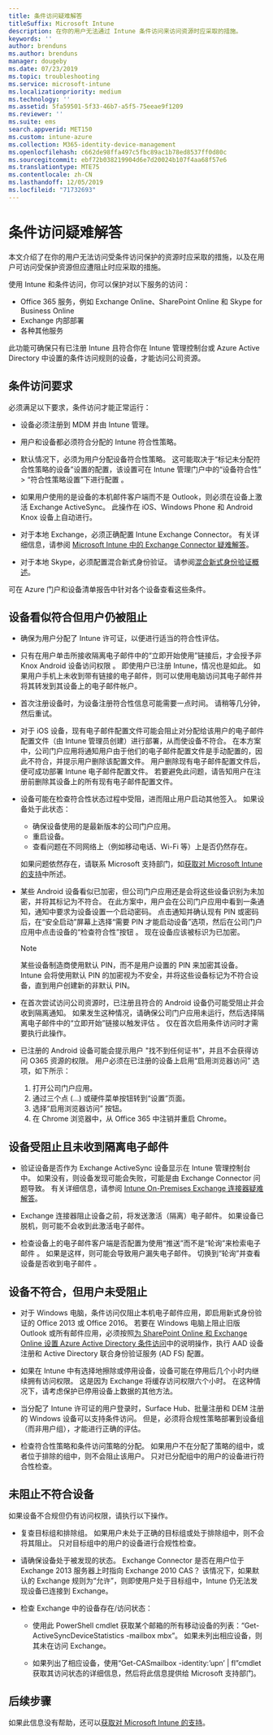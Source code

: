 ```yaml
---
title: 条件访问疑难解答
titleSuffix: Microsoft Intune
description: 在你的用户无法通过 Intune 条件访问来访问资源时应采取的措施。
keywords: ''
author: brenduns
ms.author: brenduns
manager: dougeby
ms.date: 07/23/2019
ms.topic: troubleshooting
ms.service: microsoft-intune
ms.localizationpriority: medium
ms.technology: ''
ms.assetid: 5fa59501-5f33-46b7-a5f5-75eeae9f1209
ms.reviewer: ''
ms.suite: ems
search.appverid: MET150
ms.custom: intune-azure
ms.collection: M365-identity-device-management
ms.openlocfilehash: c662de98ffa497c5fbc89ac1b78ed8537ff0d80c
ms.sourcegitcommit: ebf72b038219904d6e7d20024b107f4aa68f57e6
ms.translationtype: MTE75
ms.contentlocale: zh-CN
ms.lasthandoff: 12/05/2019
ms.locfileid: "71732693"
---
```

# <a name="troubleshoot-conditional-access"></a>条件访问疑难解答
本文介绍了在你的用户无法访问受条件访问保护的资源时应采取的措施，以及在用户可访问受保护资源但应遭阻止时应采取的措施。

使用 Intune 和条件访问，你可以保护对以下服务的访问：
- Office 365 服务，例如 Exchange Online、SharePoint Online 和 Skype for Business Online
- Exchange 内部部署
- 各种其他服务

此功能可确保只有已注册 Intune 且符合你在 Intune 管理控制台或 Azure Active Directory 中设置的条件访问规则的设备，才能访问公司资源。 

## <a name="requirements-for-conditional-access"></a>条件访问要求

必须满足以下要求，条件访问才能正常运行：

- 设备必须注册到 MDM 并由 Intune 管理。

- 用户和设备都必须符合分配的 Intune 符合性策略。

- 默认情况下，必须为用户分配设备符合性策略。 这可能取决于“标记未分配符合性策略的设备”设置的配置，该设置可在 Intune 管理门户中的“设备符合性” > “符合性策略设置”下进行配置    。

- 如果用户使用的是设备的本机邮件客户端而不是 Outlook，则必须在设备上激活 Exchange ActiveSync。 此操作在 iOS、Windows Phone 和 Android Knox 设备上自动进行。

- 对于本地 Exchange，必须正确配置 Intune Exchange Connector。 有关详细信息，请参阅 [Microsoft Intune 中的 Exchange Connector 疑难解答](troubleshoot-exchange-connector.md)。

- 对于本地 Skype，必须配置混合新式身份验证。 请参阅[混合新式身份验证概述](https://docs.microsoft.com/office365/enterprise/hybrid-modern-auth-overview)。

可在 Azure 门户和设备清单报告中针对各个设备查看这些条件。

## <a name="devices-appear-compliant-but-users-are-still-blocked"></a>设备看似符合但用户仍被阻止

- 确保为用户分配了 Intune 许可证，以便进行适当的符合性评估。

- 只有在用户单击所接收隔离电子邮件中的“立即开始使用”链接后，才会授予非 Knox Android 设备访问权限  。 即使用户已注册 Intune，情况也是如此。 如果用户手机上未收到带有链接的电子邮件，则可以使用电脑访问其电子邮件并将其转发到其设备上的电子邮件帐户。

- 首次注册设备时，为设备注册符合性信息可能需要一点时间。 请稍等几分钟，然后重试。

- 对于 iOS 设备，现有电子邮件配置文件可能会阻止对分配给该用户的电子邮件配置文件（由 Intune 管理员创建）进行部署，从而使设备不符合。 在本方案中，公司门户应用将通知用户由于他们的电子邮件配置文件是手动配置的，因此不符合，并提示用户删除该配置文件。 用户删除现有电子邮件配置文件后，便可成功部署 Intune 电子邮件配置文件。 若要避免此问题，请告知用户在注册前删除其设备上的所有现有电子邮件配置文件。

- 设备可能在检查符合性状态过程中受阻，进而阻止用户启动其他签入。 如果设备处于此状态：
  - 确保设备使用的是最新版本的公司门户应用。
  - 重启设备。
  - 查看问题在不同网络上（例如移动电话、Wi-Fi 等）上是否仍然存在。

  如果问题依然存在，请联系 Microsoft 支持部门，如[获取对 Microsoft Intune 的支持](../fundamentals/get-support.md)中所述。

- 某些 Android 设备看似已加密，但公司门户应用还是会将这些设备识别为未加密，并将其标记为不符合。 在此方案中，用户会在公司门户应用中看到一条通知，通知中要求为设备设置一个启动密码。 点击通知并确认现有 PIN 或密码后，在“安全启动”屏幕上选择“需要 PIN 才能启动设备”选项，然后在公司门户应用中点击设备的“检查符合性”按钮    。 现在设备应该被标识为已加密。 

  > [!NOTE]
  > 某些设备制造商使用默认 PIN，而不是用户设置的 PIN 来加密其设备。 Intune 会将使用默认 PIN 的加密视为不安全，并将这些设备标记为不符合设备，直到用户创建新的非默认 PIN。

- 在首次尝试访问公司资源时，已注册且符合的 Android 设备仍可能受阻止并会收到隔离通知。 如果发生这种情况，请确保公司门户应用未运行，然后选择隔离电子邮件中的“立即开始”链接以触发评估  。 仅在首次启用条件访问时才需要执行此操作。

- 已注册的 Android 设备可能会提示用户 "找不到任何证书"，并且不会获得访问 O365 资源的权限。 用户必须在已注册的设备上启用“启用浏览器访问”  选项，如下所示：
  1. 打开公司门户应用。
  2. 通过三个点 (…) 或硬件菜单按钮转到“设置”页面。
  3. 选择“启用浏览器访问”  按钮。
  4. 在 Chrome 浏览器中，从 Office 365 中注销并重启 Chrome。  


## <a name="devices-are-blocked-and-no-quarantine-email-is-received"></a>设备受阻止且未收到隔离电子邮件

- 验证设备是否作为 Exchange ActiveSync 设备显示在 Intune 管理控制台中。 如果没有，则设备发现可能会失败，可能是由 Exchange Connector 问题导致。 有关详细信息，请参阅 [Intune On-Premises Exchange 连接器疑难解答](troubleshoot-exchange-connector.md)。

- Exchange 连接器阻止设备之前，将发送激活（隔离）电子邮件。 如果设备已脱机，则可能不会收到此激活电子邮件。 

- 检查设备上的电子邮件客户端是否配置为使用“推送”而不是“轮询”来检索电子邮件   。 如果是这样，则可能会导致用户漏失电子邮件。 切换到“轮询”并查看设备是否收到电子邮件  。

## <a name="devices-are-noncompliant-but-users-are-not-blocked"></a>设备不符合，但用户未受阻止

- 对于 Windows 电脑，条件访问仅阻止本机电子邮件应用，即启用新式身份验证的 Office 2013 或 Office 2016。 若要在 Windows 电脑上阻止旧版 Outlook 或所有邮件应用，必须按照[为 SharePoint Online 和 Exchange Online 设置 Azure Active Directory 条件访问](https://docs.microsoft.com/azure/active-directory/active-directory-conditional-access-no-modern-authentication)中的说明操作，执行 AAD 设备注册和 Active Directory 联合身份验证服务 (AD FS) 配置。

- 如果在 Intune 中有选择地擦除或停用设备，设备可能在停用后几个小时内继续拥有访问权限。 这是因为 Exchange 将缓存访问权限六个小时。 在这种情况下，请考虑保护已停用设备上数据的其他方法。

- 当分配了 Intune 许可证的用户登录时，Surface Hub、批量注册和 DEM 注册的 Windows 设备可以支持条件访问。 但是，必须将合规性策略部署到设备组（而非用户组），才能进行正确的评估。

- 检查符合性策略和条件访问策略的分配。 如果用户不在分配了策略的组中，或者位于排除的组中，则不会阻止该用户。 只对已分配组中的用户的设备进行符合性检查。

## <a name="noncompliant-device-is-not-blocked"></a>未阻止不符合设备

如果设备不合规但仍有访问权限，请执行以下操作。

- 复查目标组和排除组。 如果用户未处于正确的目标组或处于排除组中，则不会将其阻止。 只对目标组中的用户的设备进行合规性检查。

- 请确保设备处于被发现的状态。 Exchange Connector 是否在用户位于 Exchange 2013 服务器上时指向 Exchange 2010 CAS？ 该情况下，如果默认的 Exchange 规则为“允许”，则即使用户处于目标组中，Intune 仍无法发现设备已连接到 Exchange。

- 检查 Exchange 中的设备存在/访问状态：
  - 使用此 PowerShell cmdlet 获取某个邮箱的所有移动设备的列表：“Get-ActiveSyncDeviceStatistics -mailbox mbx”。 如果未列出相应设备，则其未在访问 Exchange。
  
  - 如果列出了相应设备，使用“Get-CASmailbox -identity:’upn’ | fl”cmdlet 获取其访问状态的详细信息，然后将此信息提供给 Microsoft 支持部门。

## <a name="next-steps"></a>后续步骤
如果此信息没有帮助，还可以[获取对 Microsoft Intune 的支持](../fundamentals/get-support.md)。
